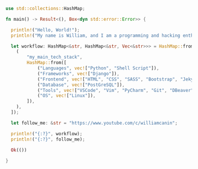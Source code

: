 <!-- ### <img src="https://media.giphy.com/media/hvRJCLFzcasrR4ia7z/giphy.gif" width="25px"> Hi there -->

<!--
**williamcanin/williamcanin** is a ✨ _special_ ✨ repository because its `README.md` (this file) appears on your GitHub profile.

Here are some ideas to get you started:

- 🔭 I’m currently working on ...
- 🌱 I’m currently learning ...
- 👯 I’m looking to collaborate on ...
- 🤔 I’m looking for help with ...
- 💬 Ask me about ...
- 📫 How to reach me: ...
- 😄 Pronouns: ...
- ⚡ Fun fact: ...
-->

<!--
```python
#!/usr/bin/env python3

print("Hello, World!")
print("My name is William, and I am a programming and hacking enthusiast.")

MY_ENVIRONMENT = "https://github.com/williamcanin/my_environment"

workflow = {
    "my_main_tech_stack": {
        "Languages": ["Rust", "Python", "Shell Script"],
        "Frameworks": ["Django"],
        "Frontend": ["HTML", "CSS", "SASS", "Bootstrap", "Jekyll"],
        "Database": ["PostGreSQL"],
        "Tools": ["VSCode", "Vim", "PyCharm", "Git", "DBeaver"],
        "OS": ["Linux"]
    },
}

follow_me = {
    "YouTube": "https://www.youtube.com/c/williamcanin",
}
```
<img width="340px" src="https://github-readme-stats.vercel.app/api/top-langs/?username=williamcanin&hide=html,coffeescript,makefile,mako,pug,batchfile,ruby,tsql,procfile&hide_border=true&layout=compact&theme=buefy"/> <img width="405px" src="https://github-readme-stats.vercel.app/api?username=williamcanin&theme=buefy&hide_border=true"/>
-->

```rust
use std::collections::HashMap;

fn main() -> Result<(), Box<dyn std::error::Error>> {

  println!("Hello, World!");
  println!("My name is William, and I am a programming and hacking enthusiast.");

  let workflow: HashMap<&str, HashMap<&str, Vec<&str>>> = HashMap::from([
    (
        "my_main_tech_stack",
        HashMap::from([
            ("Languages", vec!["Python", "Shell Script"]),
            ("Frameworks", vec!["Django"]),
            ("Frontend", vec!["HTML", "CSS", "SASS", "Bootstrap", "Jekyll"]),
            ("Database", vec!["PostGreSQL"]),
            ("Tools", vec!["VSCode", "Vim", "PyCharm", "Git", "DBeaver"]),
            ("OS", vec!["Linux"]),
        ]),
    ),
  ]);

  let follow_me: &str = "https://www.youtube.com/c/williamcanin";

  println!("{:?}", workflow);
  println!("{:?}", follow_me);

  Ok(())
  
}
```

